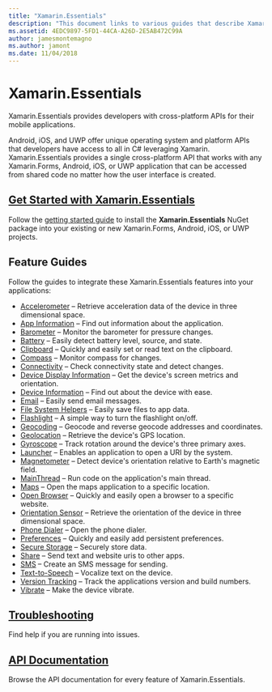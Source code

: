 ```yaml
---
title: "Xamarin.Essentials"
description: "This document links to various guides that describe Xamarin.Essentials, which provides developers with cross-platform APIs for their mobile applications."
ms.assetid: 4EDC9897-5FD1-44CA-A26D-2E5AB472C99A
author: jamesmontemagno
ms.author: jamont
ms.date: 11/04/2018
---
```


# Xamarin.Essentials

Xamarin.Essentials provides developers with cross-platform APIs for their mobile applications.

Android, iOS, and UWP offer unique operating system and platform APIs that developers have access to all in C# leveraging Xamarin. Xamarin.Essentials provides a single cross-platform API that works with any Xamarin.Forms, Android, iOS, or UWP application that can be accessed from shared code no matter how the user interface is created.

## [Get Started with Xamarin.Essentials](get-started.md?context=xamarin/xamarin-forms)

Follow the [getting started guide](get-started.md) to install the **Xamarin.Essentials** NuGet package into your existing or new Xamarin.Forms, Android, iOS, or UWP projects.

## Feature Guides

Follow the guides to integrate these Xamarin.Essentials features into your applications:

* [Accelerometer](accelerometer.md?context=xamarin/xamarin-forms) – Retrieve acceleration data of the device in three dimensional space.
* [App Information](app-information.md?context=xamarin/xamarin-forms) – Find out information about the application.
* [Barometer](barometer.md?context=xamarin/xamarin-forms) – Monitor the barometer for pressure changes.
* [Battery](battery.md?context=xamarin/xamarin-forms) – Easily detect battery level, source, and state.
* [Clipboard](clipboard.md?context=xamarin/xamarin-forms) – Quickly and easily set or read text on the clipboard.
* [Compass](compass.md?context=xamarin/xamarin-forms) – Monitor compass for changes.
* [Connectivity](connectivity.md?context=xamarin/xamarin-forms) – Check connectivity state and detect changes.
* [Device Display Information](device-display.md?context=xamarin/xamarin-forms) – Get the device's screen metrics and orientation.
* [Device Information](device-information.md?context=xamarin/xamarin-forms) – Find out about the device with ease.
* [Email](email.md?context=xamarin/xamarin-forms) – Easily send email messages.
* [File System Helpers](file-system-helpers.md?context=xamarin/xamarin-forms) – Easily save files to app data.
* [Flashlight](flashlight.md?context=xamarin/xamarin-forms) – A simple way to turn the flashlight on/off.
* [Geocoding](geocoding.md?context=xamarin/xamarin-forms) – Geocode and reverse geocode addresses and coordinates.
* [Geolocation](geolocation.md?context=xamarin/xamarin-forms) – Retrieve the device's GPS location.
* [Gyroscope](gyroscope.md?context=xamarin/xamarin-forms) – Track rotation around the device's three primary axes.
* [Launcher](launcher.md?context=xamarin/xamarin-forms) – Enables an application to open a URI by the system.
* [Magnetometer](magnetometer.md?context=xamarin/xamarin-forms) – Detect device's orientation relative to Earth's magnetic field.
* [MainThread](main-thread.md?content=xamarin/xamarin-forms) – Run code on the application's main thread.
* [Maps](maps.md?content=xamarin/xamarin-forms) – Open the maps application to a specific location.
* [Open Browser](open-browser.md?context=xamarin/xamarin-forms) – Quickly and easily open a browser to a specific website.
* [Orientation Sensor](orientation-sensor.md?context=xamarin/xamarin-forms) – Retrieve the orientation of the device in three dimensional space.
* [Phone Dialer](phone-dialer.md?context=xamarin/xamarin-forms) – Open the phone dialer.
* [Preferences](preferences.md?context=xamarin/xamarin-forms) – Quickly and easily add persistent preferences.
* [Secure Storage](secure-storage.md?context=xamarin/xamarin-forms) – Securely store data.
* [Share](share.md?context=xamarin/xamarin-forms) – Send text and website uris to other apps.
* [SMS](sms.md?context=xamarin/xamarin-forms) – Create an SMS message for sending.
* [Text-to-Speech](text-to-speech.md?context=xamarin/xamarin-forms) – Vocalize text on the device.
* [Version Tracking](version-tracking.md?context=xamarin/xamarin-forms) – Track the applications version and build numbers.
* [Vibrate](vibrate.md?context=xamarin/xamarin-forms) – Make the device vibrate.

## [Troubleshooting](troubleshooting.md?context=xamarin/xamarin-forms)

Find help if you are running into issues.

## [API Documentation](xref:Xamarin.Essentials)

Browse the API documentation for every feature of Xamarin.Essentials.

